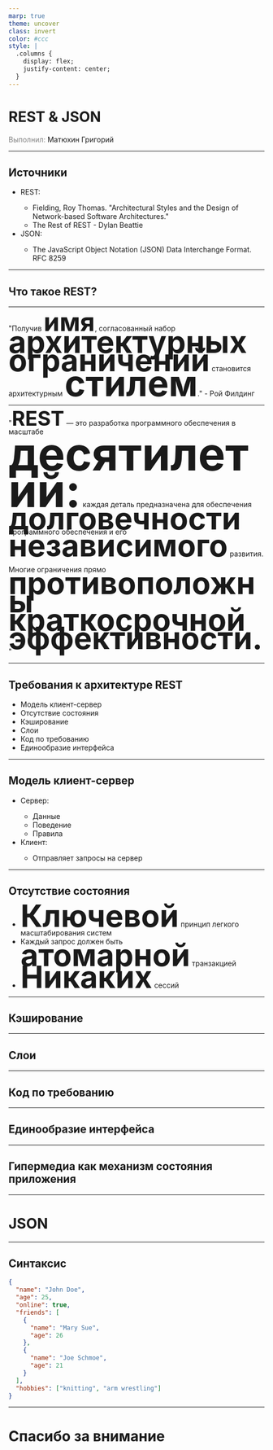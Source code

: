 ```yaml
---
marp: true
theme: uncover
class: invert
color: #ccc
style: |
  .columns {
    display: flex;
    justify-content: center;
  }
---
```


# REST & JSON

<span style="color: grey">Выполнил:</span> Матюхин Григорий

---

## Источники

<!-- Yeah, I have to use HTML here and later because md formats with gaps -->
<ul>
  <li>REST:</li>
    <ul>
      <li>Fielding, Roy Thomas. "Architectural Styles and the Design of Network-based Software Architectures."
</li>
      <li>The Rest of REST - Dylan Beattie
</li>
    </ul>
  <li>JSON:</li>
    <ul>
      <li>The JavaScript Object Notation (JSON) Data Interchange Format. RFC 8259
</li>
    </ul>
</ul>

---

## Что такое REST?

---

"Получив <strong style="font-size: 50px; line-height: 0.6">имя</strong>, согласованный набор
<strong style="font-size: 60px; line-height: 0.6">архитектурных ограничений</strong>
становится архитектурным <strong style="font-size: 70px; line-height: 0.6">стилем</strong>."
\- Рой Филдинг

<!--
"When given a name, a coordinated set of architectural constraints becomes an architectural style."

REST is a style, published in Roy's PhD thesis.

Roy's thinking was **heavily** informed by architecture, as in buildings.
There're styles: Rococo, Barocco, Brutalism, so on.
Not tools, not framework, not plugin, a set of styles to solve recurring problems.

REST is not something you download from Cargo, NPM or PyPi.
REST is a way of thinking about how the systems will evolve over time.
-->

---

"<strong style="font-size: 40px; line-height: 0.6">REST</strong> &#8212; это разработка программного обеспечения
в масштабе <strong style="font-size: 90px; line-height: 0.8">десятилетий:</strong>
каждая деталь предназначена для обеспечения
<strong style="font-size: 60px; line-height: 0.6">долговечности</strong> программного обеспечения
и его <strong style="font-size: 60px; line-height: 0.6">независимого</strong> развития.

Многие ограничения прямо <strong style="font-size: 60px; line-height: 0.6">противоположны краткосрочной
эффективности.</strong>"

<!--
A key thing to bear in mind.

"REST is software design on the scale of decades:
every detail is intended to promote software longevity and independent evolution.
Many of the constraints are directly opposed to short-term efficiency."

If you're in a hurry -
trying to ship v1 before funding runs out,
trying to hit a deadline,
trying to comply with new regulations,
trying to urgently fix prod -
then REST is probably not for you.
Those are not the situations, where REST is the answer to your problems.

Scale of decades!
Roy Fielding published his PhD in 2000.
There've only been 2.3 decades.
That's not really enough time to prove, whether he was right or not.
__But__ there is a lot of thinking that suggests, that the patterns outlined by him
are actually a good way to build __flexible__ software that __can__ evolve over time.

Think about why are you building the system that you're building, it's requirements.
And if those requirements genuelnly inform building a system that you want to evolve over,
not necessarily decades, but years, then it is worth to take your time to look at the patterns,
to try to understand them and then make an informed decision, whether they are the right tool for the job.
-->

---

## Требования к архитектуре REST

- Модель клиент-сервер
- Отсутствие состояния
- Кэширование
- Слои
- Код по требованию
- Единообразие интерфейса

<!--
REST outlines a set of constraints around how the system should be built.
Important to note:
  REST doesn't say you must use HTTP or XML or JSON.
  It defines a set of patterns for communication between a client and a server
  and the ways of facilitating those interactions and those conversations.
-->

---

## Модель клиент-сервер

<ul>
  <li>Сервер:</li>
    <ul>
      <li>Данные</li>
      <li>Поведение</li>
      <li>Правила</li>
    </ul>
  <li>Клиент:</li>
    <ul>
      <li>Отправляет запросы на сервер</li>
    </ul>
</ul>

<!--
Shouldn't be surprising
Clients:
This way you don't have to mail everyone a CD to fix something like in the 80s.
You just push an update to the server, and boom - new feature.
-->

---

## Отсутствие состояния

- <strong style="font-size: 60px; line-height: 0.6">Ключевой</strong> принцип легкого масштабирования систем
- Каждый запрос должен быть <strong style="font-size: 60px; line-height: 0.6">атомарной</strong> транзакцией
- <strong style="font-size: 60px; line-height: 0.6">Никаких</strong> сессий

<!--
Key tenet of being able to scale systems easily.
Every conversation should be an **atomic** transaction.
Client should say: "here's me, here're my credentials, here's all data that I need to give to you".
And the server can deal with this.

Once you've introduced sessions, you're relying on the server to rembember who it talked to a minute ago.
You have all these half-finished conversations and half-backed transactions laying in your memory.
Problems:
  1. You can do better stuff with your memory;
  2. You are not sure, whether anyone will come back, so you have to fiddle around with your session timer;
  3. If one of your servers dies and you bounce the client to another in your swarm,
      that conversation is lost, because all of that state just disappeared with the server that died

So try to avoid that in a **RESTfull** system.
You may have sessions, they may be a perfect solution for your problem.
But it's not RESTfull.
-->

---

## Кэширование

<!--
Ideally, when a new version of some package is realeased in the US for instance,
it is downloaded only once in Russia and then stored locally.
So that anyone in Russia who needs this package, will download it from the russian server
and not use the very valuable contended bandwidth on the cables connecting us to the US.

Two ways of caching that matter:
- Infinite
- Never

Optimise for infinity.
When you put a resource on the Web, try, if you possibly can, to make sure
that anyone who've seen this resource previously will be able to use the version they got last week/month/year.
Or the versin that somebody else's got that their ISP is caching.

Don't think about caching for 1 hour, 3 hours, 2 days.
Think about caching for infinity.
It really influences your decisions how you structure the information you're presenting.
-->

---

## Слои

<!--
Goes hand-in-hand with cacheability.

You have a client and a server.
But the client doesn't care, whether it's talking to the server itself
or to a proxy that's talking to a load balancer,
or to a proxy that's talking to somebody else that's talking to a VPN so on and so forth.

At every level you have a thing that's talking to a thing above and a thing below.
But it doesn't care what's behind those.

And you can cache stuff on all these layers.
Example: using reverse proxies on a build pipeline.
When you're downloading packages from NPM, Cargo, NuGet, put a proxy in front of your build server.
So, if you've ever downloaded anything you now have a local copy.
NPM doesn't need to know that that's happening,
your build server doesn't need to know that that's happening,
upstream doesn't need to know that that's happening.
Each of these layers provide an abstraction between the provider and the consumer.
-->

---

## Код по требованию

<!--
"Servers can temporarily extend or customize the functionality of a client by transferring executable code."
  - Wikipedia

Basically, you can use your users' machines as a part of your behaviour.
Today it's mostly JavaScript or WebAssembly running in your browser.
-->

---

## Единообразие интерфейса

<!--

-->

---

## Гипермедиа как механизм состояния приложения

<!---->

---

# JSON

---

## Синтаксис

```json
{
  "name": "John Doe",
  "age": 25,
  "online": true,
  "friends": [
    {
      "name": "Mary Sue",
      "age": 26
    },
    {
      "name": "Joe Schmoe",
      "age": 21
    }
  ],
  "hobbies": ["knitting", "arm wrestling"]
}
```

---

# Спасибо за внимание
